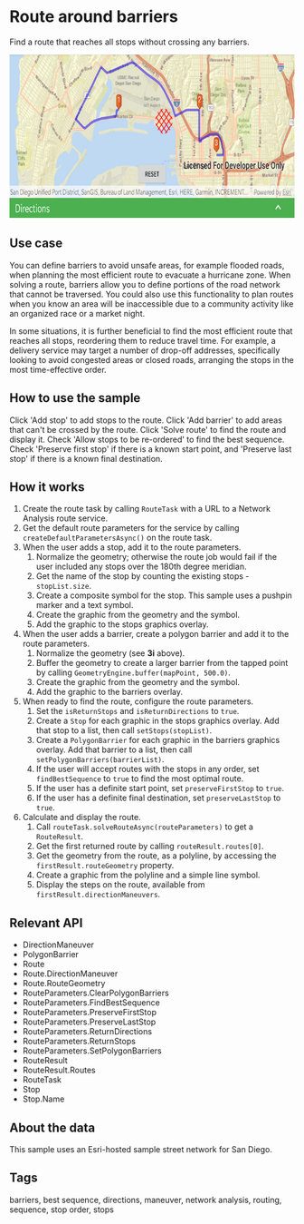 # Route around barriers

Find a route that reaches all stops without crossing any barriers.

![Image of route around barriers](route-around-barriers.png)

## Use case

You can define barriers to avoid unsafe areas, for example flooded roads, when planning the most efficient route to evacuate a hurricane zone. When solving a route, barriers allow you to define portions of the road network that cannot be traversed. You could also use this functionality to plan routes when you know an area will be inaccessible due to a community activity like an organized race or a market night.

In some situations, it is further beneficial to find the most efficient route that reaches all stops, reordering them to reduce travel time. For example, a delivery service may target a number of drop-off addresses, specifically looking to avoid congested areas or closed roads, arranging the stops in the most time-effective order.

## How to use the sample

Click 'Add stop' to add stops to the route. Click 'Add barrier' to add areas that can't be crossed by the route. Click 'Solve route' to find the route and display it. Check 'Allow stops to be re-ordered' to find the best sequence. Check 'Preserve first stop' if there is a known start point, and 'Preserve last stop' if there is a known final destination.

## How it works

1. Create the route task by calling `RouteTask` with a URL to a Network Analysis route service.
2. Get the default route parameters for the service by calling `createDefaultParametersAsync()` on the route task.
3. When the user adds a stop, add it to the route parameters.
    1. Normalize the geometry; otherwise the route job would fail if the user included any stops over the 180th degree meridian.
    2. Get the name of the stop by counting the existing stops - `stopList.size`.
    3. Create a composite symbol for the stop. This sample uses a pushpin marker and a text symbol.
    4. Create the graphic from the geometry and the symbol.
    5. Add the graphic to the stops graphics overlay.
4. When the user adds a barrier, create a polygon barrier and add it to the route parameters.
    1. Normalize the geometry (see **3i** above).
    2. Buffer the geometry to create a larger barrier from the tapped point by calling `GeometryEngine.buffer(mapPoint, 500.0)`.
    3. Create the graphic from the geometry and the symbol.
    4. Add the graphic to the barriers overlay.
5. When ready to find the route, configure the route parameters.
    1. Set the `isReturnStops` and `isReturnDirections` to `true`.
    2. Create a `Stop` for each graphic in the stops graphics overlay. Add that stop to a list, then call `setStops(stopList)`.
    3. Create a `PolygonBarrier` for each graphic in the barriers graphics overlay. Add that barrier to a list, then call `setPolygonBarriers(barrierList)`.
    4. If the user will accept routes with the stops in any order, set `findBestSequence` to `true` to find the most optimal route.
    5. If the user has a definite start point, set `preserveFirstStop` to `true`.
    6. If the user has a definite final destination, set `preserveLastStop` to `true`.
6. Calculate and display the route.
    1. Call `routeTask.solveRouteAsync(routeParameters)` to get a `RouteResult`.
    2. Get the first returned route by calling `routeResult.routes[0]`.
    3. Get the geometry from the route, as a polyline, by accessing the `firstResult.routeGeometry` property.
    4. Create a graphic from the polyline and a simple line symbol.
    5. Display the steps on the route, available from `firstResult.directionManeuvers`.

## Relevant API

* DirectionManeuver
* PolygonBarrier
* Route
* Route.DirectionManeuver
* Route.RouteGeometry
* RouteParameters.ClearPolygonBarriers
* RouteParameters.FindBestSequence
* RouteParameters.PreserveFirstStop
* RouteParameters.PreserveLastStop
* RouteParameters.ReturnDirections
* RouteParameters.ReturnStops
* RouteParameters.SetPolygonBarriers
* RouteResult
* RouteResult.Routes
* RouteTask
* Stop
* Stop.Name

## About the data

This sample uses an Esri-hosted sample street network for San Diego.

## Tags

barriers, best sequence, directions, maneuver, network analysis, routing, sequence, stop order, stops
